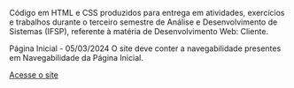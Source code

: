 Código em HTML e CSS produzidos para entrega em atividades, exercícios e trabalhos durante o terceiro semestre de Análise e Desenvolvimento de Sistemas (IFSP), referente à matéria de Desenvolvimento Web: Cliente.

Página Inicial - 05/03/2024
O site deve conter a navegabilidade presentes em Navegabilidade da Página Inicial.

[Acesse o site](https://leonardotcorreia.github.io/dwba4-semana-04-3026621/)
